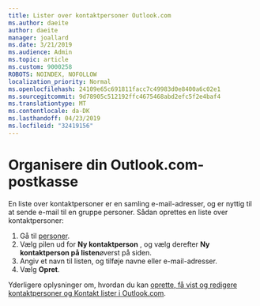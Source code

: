```yaml
---
title: Lister over kontaktpersoner Outlook.com
ms.author: daeite
author: daeite
manager: joallard
ms.date: 3/21/2019
ms.audience: Admin
ms.topic: article
ms.custom: 9000258
ROBOTS: NOINDEX, NOFOLLOW
localization_priority: Normal
ms.openlocfilehash: 24109e65c691811facc7c49983d0e8400a6c02e1
ms.sourcegitcommit: 9d78905c512192ffc4675468abd2efc5f2e4baf4
ms.translationtype: MT
ms.contentlocale: da-DK
ms.lasthandoff: 04/23/2019
ms.locfileid: "32419156"
---
```

# <a name="organizing-your-outlookcom-mailbox"></a>Organisere din Outlook.com-postkasse

En liste over kontaktpersoner er en samling e-mail-adresser, og er nyttig til at sende e-mail til en gruppe personer. Sådan oprettes en liste over kontaktpersoner:

1. Gå til [personer](https://outlook.live.com/people/).
1. Vælg pilen ud for **Ny kontaktperson** , og vælg derefter **Ny kontaktperson på listen**øverst på siden.
1. Angiv et navn til listen, og tilføje navne eller e-mail-adresser.
1. Vælg **Opret**.

Yderligere oplysninger om, hvordan du kan [oprette, få vist og redigere kontaktpersoner og Kontakt lister i Outlook.com](https://support.office.com/article/5b909158-036e-4820-92f7-2a27f57b9f01).